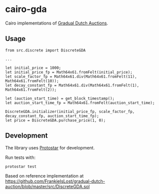 # cairo-gda

Cairo implementations of [Gradual Dutch Auctions](https://www.paradigm.xyz/2022/04/gda).

## Usage

```cairo
from src.discrete import DiscreteGDA

...

let initial_price = 1000;
let initial_price_fp = Math64x61.fromFelt(initial_price);
let scale_factor_fp = Math64x61.div(Math64x61.fromFelt(11), Math64x61.fromFelt(10)); 
let decay_constant_fp = Math64x61.div(Math64x61.fromFelt(1), Math64x61.fromFelt(2));

let (auction_start_time) = get_block_timestamp();
let auction_start_time_fp = Math64x61.fromFelt(auction_start_time);

DiscreteGDA.initializer(initial_price_fp, scale_factor_fp, decay_constant_fp, auction_start_time_fp);
let price = DiscreteGDA.purchase_price(1, 0);
```

## Development

The library uses [Protostar](https://docs.swmansion.com/protostar/) for development.

Run tests with:
```sh
protostar test
```

Based on reference implementation at https://github.com/FrankieIsLost/gradual-dutch-auction/blob/master/src/DiscreteGDA.sol